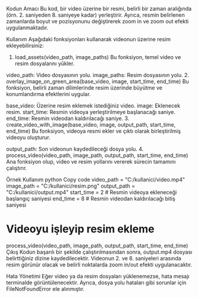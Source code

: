 Kodun Amacı
Bu kod, bir video üzerine bir resmi, belirli bir zaman aralığında (örn. 2. saniyeden 8. saniyeye kadar) yerleştirir. Ayrıca, resmin belirlenen zamanlarda boyut ve pozisyonunu değiştirerek zoom in ve zoom out efekti uygulanmaktadır.

Kullanım
Aşağıdaki fonksiyonları kullanarak videonun üzerine resim ekleyebilirsiniz:

1. load_assets(video_path, image_paths)
Bu fonksiyon, temel video ve resim dosyalarını yükler.

video_path: Video dosyasının yolu.
image_paths: Resim dosyasının yolu.
2. overlay_image_on_green_area(base_video, image, start_time, end_time)
Bu fonksiyon, belirli zaman dilimlerinde resim üzerinde büyütme ve konumlandırma efektlerini uygular.

base_video: Üzerine resim eklemek istediğiniz video.
image: Eklenecek resim.
start_time: Resmin videoya yerleştirilmeye başlanacağı saniye.
end_time: Resmin videodan kaldırılacağı saniye.
3. create_video_with_image(base_video, image, output_path, start_time, end_time)
Bu fonksiyon, videoya resmi ekler ve çıktı olarak birleştirilmiş videoyu oluşturur.

output_path: Son videonun kaydedileceği dosya yolu.
4. process_video(video_path, image_path, output_path, start_time, end_time)
Ana fonksiyon olup, video ve resim yollarını vererek sürecin tamamını çalıştırır.

Örnek Kullanım
python
Copy code
video_path = "C:/kullanici/video.mp4"
image_path = "C:/kullanici/resim.png"
output_path = "C:/kullanici/output.mp4"
start_time = 2  # Resmin videoya ekleneceği başlangıç saniyesi
end_time = 8    # Resmin videodan kaldırılacağı bitiş saniyesi

# Videoyu işleyip resim ekleme
process_video(video_path, image_path, output_path, start_time, end_time)
Çıkış
Kodun başarılı bir şekilde çalıştırılmasından sonra, output.mp4 dosyası belirttiğiniz dizine kaydedilecektir. Videonun 2. ve 8. saniyeleri arasında resim görünür olacak ve belirli noktalarda zoom in/out efekti uygulanacaktır.

Hata Yönetimi
Eğer video ya da resim dosyaları yüklenemezse, hata mesajı terminalde görüntülenecektir. Ayrıca, dosya yolu hataları gibi sorunlar için FileNotFoundError ele alınmıştır.
